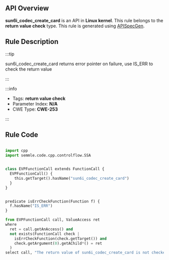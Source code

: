 ---
---


## API Overview
**sun6i_codec_create_card** is an API in **Linux kernel**. This rule belongs to the **return value check** type. This rule is generated using [APISpecGen](../../tools/APISpecGen).
## Rule Description

:::tip

sun6i_codec_create_card returns error pointer on failure, use IS_ERR to check the return value

:::

:::info

- Tags: **return value check**
- Parameter Index: **N/A**
- CWE Type: **CWE-253**

:::

## Rule Code
```python

import cpp
import semmle.code.cpp.controlflow.SSA


class EVPFunctionCall extends FunctionCall {
  EVPFunctionCall() {
    this.getTarget().hasName("sun6i_codec_create_card")
  }
}


predicate isErrCheckFunction(Function f) {
  f.hasName("IS_ERR") 
}

from EVPFunctionCall call, ValueAccess ret
where
  ret = call.getAnAccess() and
  not exists(FunctionCall check |
    isErrCheckFunction(check.getTarget()) and
    check.getArgument(0).getAChild*() = ret
  )
select call, "The return value of sun6i_codec_create_card is not checked with IS_ERR."
    
```